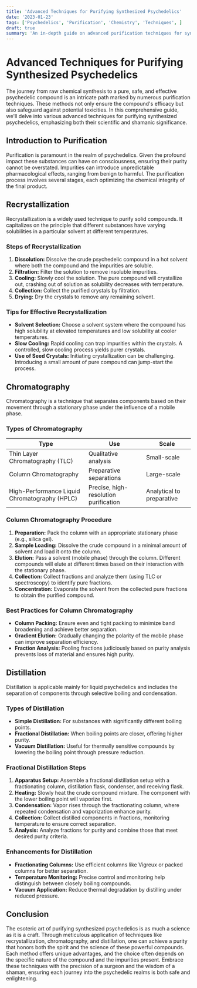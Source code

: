 ```yaml
---
title: 'Advanced Techniques for Purifying Synthesized Psychedelics'
date: '2023-01-23'
tags: ['Psychedelics', 'Purification', 'Chemistry', 'Techniques', ]
draft: true
summary: 'An in-depth guide on advanced purification techniques for synthesized psychedelics, exploring methods to ensure safety, efficacy, and purity.'
---
```


# Advanced Techniques for Purifying Synthesized Psychedelics

The journey from raw chemical synthesis to a pure, safe, and effective psychedelic compound is an intricate path marked by numerous purification techniques. These methods not only ensure the compound's efficacy but also safeguard against potential toxicities. In this comprehensive guide, we'll delve into various advanced techniques for purifying synthesized psychedelics, emphasizing both their scientific and shamanic significance.

## Introduction to Purification

Purification is paramount in the realm of psychedelics. Given the profound impact these substances can have on consciousness, ensuring their purity cannot be overstated. Impurities can introduce unpredictable pharmacological effects, ranging from benign to harmful. The purification process involves several stages, each optimizing the chemical integrity of the final product.

## Recrystallization

Recrystallization is a widely used technique to purify solid compounds. It capitalizes on the principle that different substances have varying solubilities in a particular solvent at different temperatures.

### Steps of Recrystallization

1. **Dissolution:** Dissolve the crude psychedelic compound in a hot solvent where both the compound and the impurities are soluble.
2. **Filtration:** Filter the solution to remove insoluble impurities.
3. **Cooling:** Slowly cool the solution. The pure compound will crystallize out, crashing out of solution as solubility decreases with temperature.
4. **Collection:** Collect the purified crystals by filtration.
5. **Drying:** Dry the crystals to remove any remaining solvent.

### Tips for Effective Recrystallization

- **Solvent Selection:** Choose a solvent system where the compound has high solubility at elevated temperatures and low solubility at cooler temperatures.
- **Slow Cooling:** Rapid cooling can trap impurities within the crystals. A controlled, slow cooling process yields purer crystals.
- **Use of Seed Crystals:** Initiating crystallization can be challenging. Introducing a small amount of pure compound can jump-start the process.

## Chromatography

Chromatography is a technique that separates components based on their movement through a stationary phase under the influence of a mobile phase.

### Types of Chromatography

| **Type** | **Use** | **Scale** |
|---------|---------|----------|
| Thin Layer Chromatography (TLC) | Qualitative analysis | Small-scale |
| Column Chromatography | Preparative separations | Large-scale |
| High-Performance Liquid Chromatography (HPLC) | Precise, high-resolution purification | Analytical to preparative |

### Column Chromatography Procedure

1. **Preparation:** Pack the column with an appropriate stationary phase (e.g., silica gel).
2. **Sample Loading:** Dissolve the crude compound in a minimal amount of solvent and load it onto the column.
3. **Elution:** Pass a solvent (mobile phase) through the column. Different compounds will elute at different times based on their interaction with the stationary phase.
4. **Collection:** Collect fractions and analyze them (using TLC or spectroscopy) to identify pure fractions.
5. **Concentration:** Evaporate the solvent from the collected pure fractions to obtain the purified compound.

### Best Practices for Column Chromatography

- **Column Packing:** Ensure even and tight packing to minimize band broadening and achieve better separation.
- **Gradient Elution:** Gradually changing the polarity of the mobile phase can improve separation efficiency.
- **Fraction Analysis:** Pooling fractions judiciously based on purity analysis prevents loss of material and ensures high purity.

## Distillation

Distillation is applicable mainly for liquid psychedelics and includes the separation of components through selective boiling and condensation.

### Types of Distillation

- **Simple Distillation:** For substances with significantly different boiling points.
- **Fractional Distillation:** When boiling points are closer, offering higher purity.
- **Vacuum Distillation:** Useful for thermally sensitive compounds by lowering the boiling point through pressure reduction.

### Fractional Distillation Steps

1. **Apparatus Setup:** Assemble a fractional distillation setup with a fractionating column, distillation flask, condenser, and receiving flask.
2. **Heating:** Slowly heat the crude compound mixture. The component with the lower boiling point will vaporize first.
3. **Condensation:** Vapor rises through the fractionating column, where repeated condensation and vaporization enhance purity.
4. **Collection:** Collect distilled components in fractions, monitoring temperature to ensure correct separation.
5. **Analysis:** Analyze fractions for purity and combine those that meet desired purity criteria.

### Enhancements for Distillation

- **Fractionating Columns:** Use efficient columns like Vigreux or packed columns for better separation.
- **Temperature Monitoring:** Precise control and monitoring help distinguish between closely boiling compounds.
- **Vacuum Application:** Reduce thermal degradation by distilling under reduced pressure.

## Conclusion

The esoteric art of purifying synthesized psychedelics is as much a science as it is a craft. Through meticulous application of techniques like recrystallization, chromatography, and distillation, one can achieve a purity that honors both the spirit and the science of these powerful compounds. Each method offers unique advantages, and the choice often depends on the specific nature of the compound and the impurities present. Embrace these techniques with the precision of a surgeon and the wisdom of a shaman, ensuring each journey into the psychedelic realms is both safe and enlightening.